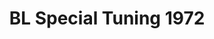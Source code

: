 ---
    title: BL Special Tuning 1972
    slug: BL-Special-Tuning-1972
    description:
    code: BL-Special-Tuning-1972
    image: https://cmdiy-archive.s3.us-east-1.amazonaws.com/adverts/images/BL+Special+Tuning+1972.jpeg
    download: https://cmdiy-archive.s3.us-east-1.amazonaws.com/adverts/documents/BL+Special+Tuning+1972.pdf
---